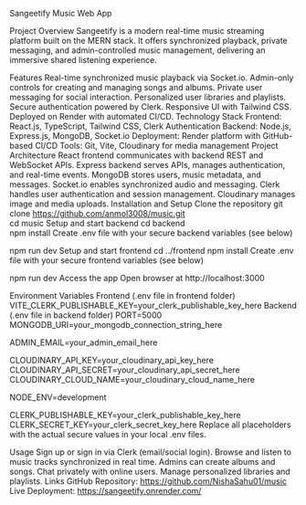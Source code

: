 Sangeetify Music Web App

Project Overview
Sangeetify is a modern real-time music streaming platform built on the MERN stack. It offers synchronized playback, private messaging, and admin-controlled music management, delivering an immersive shared listening experience.

Features
Real-time synchronized music playback via Socket.io.
Admin-only controls for creating and managing songs and albums.
Private user messaging for social interaction.
Personalized user libraries and playlists.
Secure authentication powered by Clerk.
Responsive UI with Tailwind CSS.
Deployed on Render with automated CI/CD.
Technology Stack
Frontend: React.js, TypeScript, Tailwind CSS, Clerk Authentication
Backend: Node.js, Express.js, MongoDB, Socket.io
Deployment: Render platform with GitHub-based CI/CD
Tools: Git, Vite, Cloudinary for media management
Project Architecture
React frontend communicates with backend REST and WebSocket APIs.
Express backend serves APIs, manages authentication, and real-time events.
MongoDB stores users, music metadata, and messages.
Socket.io enables synchronized audio and messaging.
Clerk handles user authentication and session management.
Cloudinary manages image and media uploads.
Installation and Setup
Clone the repository
git clone https://github.com/anmol3008/music.git   
cd music
Setup and start backend
cd backend  
npm install
Create .env file with your secure backend variables (see below)

npm run dev
Setup and start frontend
cd ../frontend
npm install
Create .env file with your secure frontend variables (see below)

npm run dev
Access the app
Open browser at http://localhost:3000

Environment Variables
Frontend (.env file in frontend folder)
VITE_CLERK_PUBLISHABLE_KEY=your_clerk_publishable_key_here
Backend (.env file in backend folder)
PORT=5000  
MONGODB_URI=your_mongodb_connection_string_here

ADMIN_EMAIL=your_admin_email_here

CLOUDINARY_API_KEY=your_cloudinary_api_key_here
CLOUDINARY_API_SECRET=your_cloudinary_api_secret_here
CLOUDINARY_CLOUD_NAME=your_cloudinary_cloud_name_here

NODE_ENV=development

CLERK_PUBLISHABLE_KEY=your_clerk_publishable_key_here
CLERK_SECRET_KEY=your_clerk_secret_key_here
Replace all placeholders with the actual secure values in your local .env files.

Usage
Sign up or sign in via Clerk (email/social login).
Browse and listen to music tracks synchronized in real time.
Admins can create albums and songs.
Chat privately with online users.
Manage personalized libraries and playlists.
Links
GitHub Repository: https://github.com/NishaSahu01/music
Live Deployment: https://sangeetify.onrender.com/
